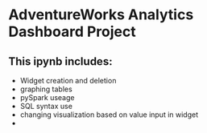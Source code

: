 # AdventureWorks Analytics Dashboard Project
## This ipynb includes:
* Widget creation and deletion
* graphing tables
* pySpark useage
* SQL syntax use
* changing visualization based on value input in widget
* 
